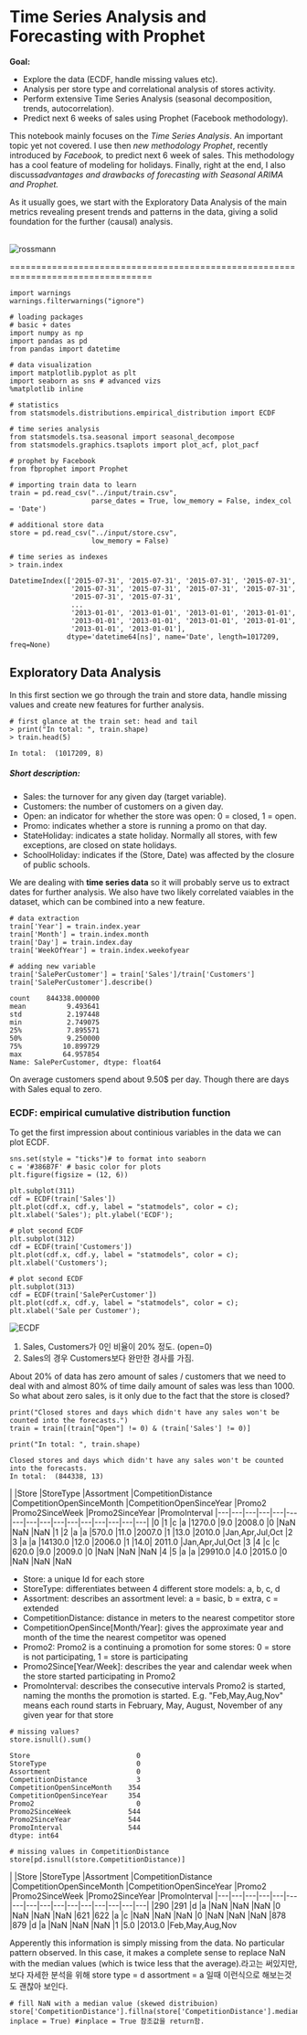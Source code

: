 # Time Series Analysis and Forecasting with Prophet

 **Goal:** 

- Explore the data (ECDF, handle missing values etc).
- Analysis per store type and correlational analysis of stores activity.
- Perform extensive Time Series Analysis (seasonal decomposition, trends, autocorrelation).
- Predict next 6 weeks of sales using Prophet (Facebook methodology).

This notebook mainly focuses on the *Time Series Analysis*. An important topic yet not covered. I use then *new methodology Prophet*, recently introduced by *Facebook,* to predict next 6 week of sales. This methodology has a cool feature of modeling for holidays. Finally, right at the end, I also discuss*advantages and drawbacks of forecasting with Seasonal ARIMA and Prophet.*

As it usually goes, we start with the Exploratory Data Analysis of the main metrics revealing present trends and patterns in the data, giving a solid foundation for the further (causal) analysis. 
<br> 
<br>

![rossmann][1]


  [1]: https://kaggle2.blob.core.windows.net/competitions/kaggle/4594/media/rossmann_banner2.png
  
  
=================================================================================
```
import warnings
warnings.filterwarnings("ignore")

# loading packages
# basic + dates 
import numpy as np
import pandas as pd
from pandas import datetime

# data visualization
import matplotlib.pyplot as plt
import seaborn as sns # advanced vizs
%matplotlib inline

# statistics
from statsmodels.distributions.empirical_distribution import ECDF

# time series analysis
from statsmodels.tsa.seasonal import seasonal_decompose
from statsmodels.graphics.tsaplots import plot_acf, plot_pacf

# prophet by Facebook
from fbprophet import Prophet
```
```
# importing train data to learn
train = pd.read_csv("../input/train.csv", 
                    parse_dates = True, low_memory = False, index_col = 'Date')

# additional store data
store = pd.read_csv("../input/store.csv", 
                    low_memory = False)
```
```
# time series as indexes
> train.index
```
```
DatetimeIndex(['2015-07-31', '2015-07-31', '2015-07-31', '2015-07-31',
               '2015-07-31', '2015-07-31', '2015-07-31', '2015-07-31',
               '2015-07-31', '2015-07-31',
               ...
               '2013-01-01', '2013-01-01', '2013-01-01', '2013-01-01',
               '2013-01-01', '2013-01-01', '2013-01-01', '2013-01-01',
               '2013-01-01', '2013-01-01'],
              dtype='datetime64[ns]', name='Date', length=1017209, freq=None)
```
## Exploratory Data Analysis 
In this first section we go through the train and store data, handle missing values and create new features for further analysis.
```
# first glance at the train set: head and tail
> print("In total: ", train.shape)
> train.head(5)
```

```
In total:  (1017209, 8)
```
##### Short description:
- Sales: the turnover for any given day (target variable).
- Customers: the number of customers on a given day.
- Open: an indicator for whether the store was open: 0 = closed, 1 = open.
- Promo: indicates whether a store is running a promo on that day.
- StateHoliday: indicates a state holiday. Normally all stores, with few exceptions, are closed on state holidays. 
- SchoolHoliday: indicates if the (Store, Date) was affected by the closure of public schools.

We are dealing with **time series data** so it will probably serve us to extract dates for further analysis. We also have two likely correlated vaiables in the dataset, which can be combined into a new feature.
```
# data extraction
train['Year'] = train.index.year
train['Month'] = train.index.month
train['Day'] = train.index.day
train['WeekOfYear'] = train.index.weekofyear

# adding new variable
train['SalePerCustomer'] = train['Sales']/train['Customers']
train['SalePerCustomer'].describe()
```
```
count    844338.000000
mean          9.493641
std           2.197448
min           2.749075
25%           7.895571
50%           9.250000
75%          10.899729
max          64.957854
Name: SalePerCustomer, dtype: float64
```
On average customers spend about 9.50$ per day. Though there are days with Sales equal to zero.

### ECDF: empirical cumulative distribution function
To get the first impression about continious variables in the data we can plot ECDF.

```
sns.set(style = "ticks")# to format into seaborn 
c = '#386B7F' # basic color for plots
plt.figure(figsize = (12, 6))

plt.subplot(311)
cdf = ECDF(train['Sales'])
plt.plot(cdf.x, cdf.y, label = "statmodels", color = c);
plt.xlabel('Sales'); plt.ylabel('ECDF');

# plot second ECDF  
plt.subplot(312)
cdf = ECDF(train['Customers'])
plt.plot(cdf.x, cdf.y, label = "statmodels", color = c);
plt.xlabel('Customers');

# plot second ECDF  
plt.subplot(313)
cdf = ECDF(train['SalePerCustomer'])
plt.plot(cdf.x, cdf.y, label = "statmodels", color = c);
plt.xlabel('Sale per Customer');
```
![ECDF](https://choco9966.github.io/Team-EDA/9week/image/2.png)

1. Sales, Customers가 0인 비율이 20% 정도. (open=0)
2. Sales의 경우 Customers보다 완만한 경사를 가짐.


About 20% of data has zero amount of sales / customers that we need to deal with and almost 80% of time daily amount of sales was less than 1000. So what about zero sales, is it only due to the fact that the store is closed?

```
print("Closed stores and days which didn't have any sales won't be counted into the forecasts.")
train = train[(train["Open"] != 0) & (train['Sales'] != 0)]

print("In total: ", train.shape)
```
```
Closed stores and days which didn't have any sales won't be counted into the forecasts.
In total:  (844338, 13)
```
|	|Store	|StoreType	|Assortment	|CompetitionDistance	|CompetitionOpenSinceMonth	|CompetitionOpenSinceYear	|Promo2	|Promo2SinceWeek	|Promo2SinceYear	|PromoInterval
|---|---|---|---|---|---|---|---|---|---|---|---|---|---|---|---|
|0	|1	|c	|a	|1270.0	|9.0	|2008.0	|0	|NaN	|NaN	|NaN
|1	|2	|a	|a	|570.0	|11.0	|2007.0	|1	|13.0	|2010.0	|Jan,Apr,Jul,Oct
|2	|3	|a	|a	|14130.0	|12.0	|2006.0	|1	|14.0|	2011.0	|Jan,Apr,Jul,Oct
|3	|4	|c	|c	|620.0	|9.0	|2009.0	|0	|NaN	|NaN	|NaN
|4	|5	|a	|a	|29910.0	|4.0	|2015.0	|0	|NaN	|NaN	|NaN

- Store: a unique Id for each store
- StoreType: differentiates between 4 different store models: a, b, c, d
- Assortment: describes an assortment level: a = basic, b = extra, c = extended
- CompetitionDistance: distance in meters to the nearest competitor store
- CompetitionOpenSince[Month/Year]: gives the approximate year and month of the time the nearest competitor was opened
- Promo2: Promo2 is a continuing a promotion for some stores: 0 = store is not participating, 1 = store is participating
- Promo2Since[Year/Week]: describes the year and calendar week when the store started participating in Promo2
- PromoInterval: describes the consecutive intervals Promo2 is started, naming the months the promotion is started. E.g. "Feb,May,Aug,Nov" means each round starts in February, May, August, November of any given year for that store

```
# missing values?
store.isnull().sum()
```
```
Store                          0
StoreType                      0
Assortment                     0
CompetitionDistance            3
CompetitionOpenSinceMonth    354
CompetitionOpenSinceYear     354
Promo2                         0
Promo2SinceWeek              544
Promo2SinceYear              544
PromoInterval                544
dtype: int64
```

```
# missing values in CompetitionDistance
store[pd.isnull(store.CompetitionDistance)]
```

|	|Store	|StoreType	|Assortment	|CompetitionDistance	|CompetitionOpenSinceMonth	|CompetitionOpenSinceYear	|Promo2	|Promo2SinceWeek	|Promo2SinceYear	|PromoInterval
|---|---|---|---|---|---|---|---|---|---|---|---|---|---|---|---|
|290	|291	|d	|a	|NaN	|NaN	|NaN	|0	|NaN	|NaN	|NaN
|621	|622	|a	|c	|NaN	|NaN	|NaN	|0	|NaN	|NaN	|NaN
|878	|879	|d	|a	|NaN	|NaN	|NaN	|1	|5.0	|2013.0	|Feb,May,Aug,Nov

Apperently this information is simply missing from the data. No particular pattern observed. In this case, it makes a complete sense to replace NaN with the median values (which is twice less that the average).라고는 써있지만, 보다 자세한 분석을 위해 store type = d assortment = a 일때 이런식으로 해보는것도 괜찮아 보인다.
```
# fill NaN with a median value (skewed distribuion)
store['CompetitionDistance'].fillna(store['CompetitionDistance'].median(), inplace = True) #inplace = True 참조값을 return함.
```